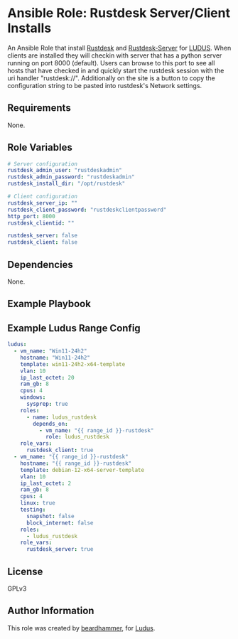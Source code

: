 # Ansible Role: Rustdesk Server/Client Installs

An Ansible Role that install [Rustdesk](https://github.com/rustdesk/rustdesk) and [Rustdesk-Server](https://github.com/rustdesk/rustdesk-server) for  [LUDUS](https://ludus.cloud/).  When clients are installed they will checkin with server that has a python server running on port 8000 (default).  Users can browse to this port to see all hosts that have checked in and quickly start the rustdesk session with the uri handler "rustdesk://".  Additionally on the site is a button to copy the configuration string to be pasted into rustdesk's Network settings.

## Requirements

None.

## Role Variables
```yaml
# Server configuration
rustdesk_admin_user: "rustdeskadmin"
rustdesk_admin_password: "rustdeskadmin" 
rustdesk_install_dir: "/opt/rustdesk"

# Client configuration
rustdesk_server_ip: ""
rustdesk_client_password: "rustdeskclientpassword"
http_port: 8000 
rustdesk_clientid: ""

rustdesk_server: false
rustdesk_client: false
```

## Dependencies

None.

## Example Playbook

## Example Ludus Range Config

```yaml
ludus:
  - vm_name: "Win11-24h2"
    hostname: "Win11-24h2"
    template: win11-24h2-x64-template
    vlan: 10
    ip_last_octet: 20
    ram_gb: 8
    cpus: 4
    windows:
      sysprep: true
    roles:
      - name: ludus_rustdesk
        depends_on:
          - vm_name: "{{ range_id }}-rustdesk"
            role: ludus_rustdesk
    role_vars:
      rustdesk_client: true
  - vm_name: "{{ range_id }}-rustdesk"
    hostname: "{{ range_id }}-rustdesk"
    template: debian-12-x64-server-template
    vlan: 10
    ip_last_octet: 2
    ram_gb: 8
    cpus: 4
    linux: true
    testing:
      snapshot: false
      block_internet: false
    roles:
      - ludus_rustdesk
    role_vars:
      rustdesk_server: true
```

## License

GPLv3

## Author Information

This role was created by [beardhammer](https://github.com/Beardhammer), for [Ludus](https://ludus.cloud/).
